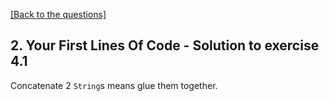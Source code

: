 [[Back to the questions]](../../02.%20Your%20First%20Lines%20Of%20Code.md#exercise-4)

## 2. Your First Lines Of Code - Solution to exercise 4.1

Concatenate 2 `String`s means glue them together.